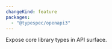 ```yaml
---
changeKind: feature
packages:
  - "@typespec/openapi3"
---
```


Expose core library types in API surface.